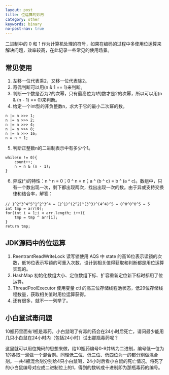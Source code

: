 ```yaml
---
layout: post
title: 位运算的妙用
category: other
keywords: binary
no-post-nav: true
---
```


二进制中的 0 和 1 作为计算机处理的符号，如果在编码的过程中多使用位运算来解决问题，效率较高，在此记录一些常见的使用场景。

## 常见使用
1. 左移一位代表乘2，又移一位代表除2。
2. 奇偶判断可以用(n & 1 == 1)来判断。
3. 判断一个数是否为2的次幂，只有最高位为1的数才是2的次幂，所以可以用(n & (n - 1) == 0)来判断。
4. 给定一个int型的非负整数n，求大于它的最小二次幂的数。

```
n |= n >>> 1;
n |= n >>> 2;
n |= n >>> 4;
n |= n >>> 8;
n |= n >>> 16;
n = n + 1;
```

5. 判断正整数n的二进制表示中有多少个1。

```
while(n != 0){
    count++;
    n = n & (n - 1);
}
```

6. 异或(^)的特性：n ^ n = 0；0 ^ n = n；a ^ (b ^ c) = b ^ (a ^ c)。数组中，只有一个数出现一次，剩下都出现两次，找出出现一次的数。由于异或支持交换律和结合率，解答：

```
// 1^2^3^4^5^1^2^3^4 =（1^1)^(2^2)^(3^3)^(4^4)^5 = 0^0^0^0^5 = 5
int tmp = arr[0];
for(int i = 1;i < arr.length; i++){
    tmp = tmp ^ arr[i];
}
return tmp;
```

## JDK源码中的位运算
1. ReentrantReadWriteLock 读写锁使用 AQS 中 state 的高16位表示读锁的次数，低16位表示写锁的可重入次数，设计到相关值得获取和判断都是用位运算实现的。
2. HashMap 初始化数组大小、定位数组下标、扩容重新定位新下标时都用了位运算。
3. ThreadPoolExecutor 使用变量 ctl 的高三位存储线程池状态，低29位存储线程数量，获取相关值时用位运算获得。
4. 还有很多，就不一一列举了。

## 小白鼠试毒问题
10瓶药里面有1瓶是毒药，小白鼠喝了有毒的药会在24小时后死亡，请问最少能用几只小白鼠在24小时内（包括24小时）试出那瓶毒药呢？

这里就可以用位掩码的思想来做，给10瓶药编号0-9并转为二进制，编号低一位为1的各取一滴做一个混合剂。同理低二位、低三位、低四位为一的都分别做混合剂。一共4瓶混合剂分别给4只小白鼠喝，24小时后看小白鼠的死亡情况。将死了的小白鼠编号对应成二进制位上的1，得到的数转成十进制即为那瓶毒药的编号。